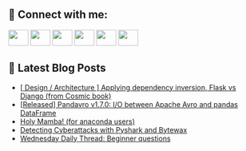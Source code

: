 ## 🔎 Connect with me:
[<img height="32" width="40" src="https://cdn.jsdelivr.net/npm/simple-icons@v5/icons/telegram.svg" />](https://t.me/bullbesh)
[<img height="32" width="40" src="https://cdn.jsdelivr.net/npm/simple-icons@v5/icons/vk.svg" />](https://vk.com/bullbesh)
[<img height="32" width="40" src="https://cdn.jsdelivr.net/npm/simple-icons@v5/icons/twitter.svg" />](https://twitter.com/bullbesh1)
[<img height="32" width="40" src="https://cdn.jsdelivr.net/npm/simple-icons@v5/icons/instagram.svg" />](https://www.instagram.com/bullbesh)
[<img height="32" width="40" src="https://cdn.jsdelivr.net/npm/simple-icons@v5/icons/reddit.svg" />](https://www.reddit.com/user/bullbesh)
[<img height="32" width="40" src="https://cdn.jsdelivr.net/npm/simple-icons@v5/icons/youtube.svg" />](https://www.youtube.com/channel/UCtfjRs6uzgq5mfm8S06WTcg)

## 📕 Latest Blog Posts
<!-- BLOG-POST-LIST:START -->
- [[ Design / Architecture ] Applying dependency inversion, Flask vs Django &lpar;from Cosmic book&rpar;](https://www.reddit.com/r/Python/comments/vn3ebz/design_architecture_applying_dependency_inversion/)
- [[Released] Pandavro v1.7.0: I/O between Apache Avro and pandas DataFrame](https://www.reddit.com/r/Python/comments/vn331i/released_pandavro_v170_io_between_apache_avro_and/)
- [Holy Mamba! &lpar;for anaconda users&rpar;](https://www.reddit.com/r/Python/comments/vn3045/holy_mamba_for_anaconda_users/)
- [Detecting Cyberattacks with Pyshark and Bytewax](https://www.reddit.com/r/Python/comments/vn1y7h/detecting_cyberattacks_with_pyshark_and_bytewax/)
- [Wednesday Daily Thread: Beginner questions](https://www.reddit.com/r/Python/comments/vn1ng2/wednesday_daily_thread_beginner_questions/)
<!-- BLOG-POST-LIST:END -->
